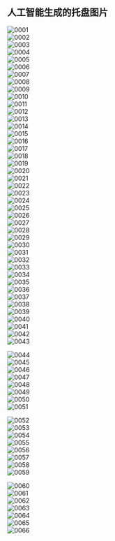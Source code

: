 ## 人工智能生成的托盘图片

![0001](0001.jpg)
<br/>
![0002](0002.jpg)
<br/>
![0003](0003.jpg)
<br/>
![0004](0004.jpg)
<br/>
![0005](0005.jpg)
<br/>
![0006](0006.jpg)
<br/>
![0007](0007.jpg)
<br/>
![0008](0008.jpg)
<br/>
![0009](0009.jpg)
<br/>
![0010](0010.jpg)
<br/>
![0011](0011.jpg)
<br/>
![0012](0012.jpg)
<br/>
![0013](0013.jpg)
<br/>
![0014](0014.jpg)
<br/>
![0015](0015.jpg)
<br/>
![0016](0016.jpg)
<br/>
![0017](0017.jpg)
<br/>
![0018](0018.jpg)
<br/>
![0019](0019.jpg)
<br/>
![0020](0020.jpg)
<br/>
![0021](0021.jpg)
<br/>
![0022](0022.jpg)
<br/>
![0023](0023.jpg)
<br/>
![0024](0024.jpg)
<br/>
![0025](0025.jpg)
<br/>
![0026](0026.jpg)
<br/>
![0027](0027.jpg)
<br/>
![0028](0028.jpg)
<br/>
![0029](0029.jpg)
<br/>
![0030](0030.jpg)
<br/>
![0031](0031.jpg)
<br/>
![0032](0032.jpg)
<br/>
![0033](0033.jpg)
<br/>
![0034](0034.jpg)
<br/>
![0035](0035.jpg)
<br/>
![0036](0036.jpg)
<br/>
![0037](0037.jpg)
<br/>
![0038](0038.jpg)
<br/>
![0039](0039.jpg)
<br/>
![0040](0040.jpg)
<br/>
![0041](0041.jpg)
<br/>
![0042](0042.jpg)
<br/>
![0043](0043.jpg)
<br/>


![0044](0044.jpg)
<br/>
![0045](0045.jpg)
<br/>
![0046](0046.jpg)
<br/>
![0047](0047.jpg)
<br/>
![0048](0048.jpg)
<br/>
![0049](0049.jpg)
<br/>
![0050](0050.jpg)
<br/>
![0051](0051.jpg)
<br/>

![0052](0052.jpg)
<br/>
![0053](0053.jpg)
<br/>
![0054](0054.jpg)
<br/>
![0055](0055.jpg)
<br/>
![0056](0056.jpg)
<br/>
![0057](0057.jpg)
<br/>
![0058](0058.jpg)
<br/>
![0059](0059.jpg)
<br/>

![0060](0060.jpg)
<br/>
![0061](0061.jpg)
<br/>
![0062](0062.jpg)
<br/>
![0063](0063.jpg)
<br/>
![0064](0064.jpg)
<br/>
![0065](0065.jpg)
<br/>
![0066](0066.jpg)
